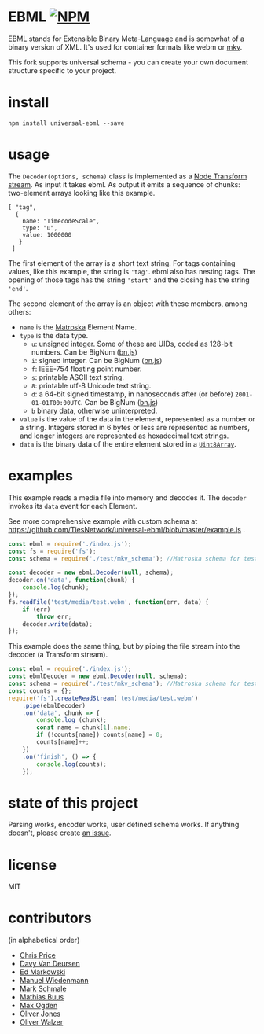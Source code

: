 # EBML [![NPM](https://nodei.co/npm/universal-ebml.png?compact=true)](https://www.npmjs.com/package/universal-ebml)

[EBML](http://ebml.sourceforge.net/) stands for Extensible Binary Meta-Language
and is somewhat of a binary version of XML.
It's used for container formats like webm or [mkv](http://www.matroska.org/technical/specs/index.html).

This fork supports universal schema - you can create your own document structure specific to your project.

# install

```
npm install universal-ebml --save
```

# usage

The `Decoder(options, schema)` class is implemented as a [Node Transform stream](https://nodejs.org/api/stream.html#stream_class_stream_transform). As input it takes ebml. As output it emits a sequence of chunks: two-element arrays looking like this example.

```
[ "tag",
  { 
    name: "TimecodeScale",
    type: "u",
    value: 1000000 
   } 
 ]
```

The first element of the array is a short text string. For tags containing values, like this example, the string is `'tag'`. 
ebml also has nesting tags. The opening of those tags has the string `'start'` and the 
closing has the string `'end'`.

The second element of the array is an object with these members, among others:

* `name` is the [Matroska](https://matroska.org/technical/specs/index.html) Element Name. 
* `type` is the data type.
  * `u`: unsigned integer. Some of these are UIDs, coded as 128-bit numbers. Can be BigNum ([bn.js](https://www.npmjs.com/package/bn.js))
  * `i`: signed integer. Can be BigNum ([bn.js](https://www.npmjs.com/package/bn.js))
  * `f`: IEEE-754 floating point number.
  * `s`: printable ASCII text string.
  * `8`: printable utf-8 Unicode text string.
  * `d`: a 64-bit signed timestamp, in nanoseconds after (or before) `2001-01-01T00:00UTC`. Can be BigNum ([bn.js](https://www.npmjs.com/package/bn.js))
  * `b` binary data, otherwise uninterpreted.
* `value` is the value of the data in the element, represented as a number or a string.
Integers stored in 6 bytes or less are represented as numbers, and longer integers are represented as hexadecimal text strings.
* `data` is the binary data of the entire element stored in a [`Uint8Array`](https://developer.mozilla.org/en-US/docs/Web/JavaScript/Reference/Global_Objects/Uint8Array).

# examples

This example reads a media file into memory and decodes it. The `decoder`
invokes its `data` event for each Element.

See more comprehensive example with custom schema at https://github.com/TiesNetwork/universal-ebml/blob/master/example.js .

```js
const ebml = require('./index.js');
const fs = require('fs');
const schema = require('./test/mkv_schema'); //Matroska schema for tests

const decoder = new ebml.Decoder(null, schema);
decoder.on('data', function(chunk) {
    console.log(chunk);
});
fs.readFile('test/media/test.webm', function(err, data) {
    if (err)
        throw err;
    decoder.write(data);
});
```

This example does the same thing, but by piping the file stream into the decoder (a Transform stream).

```js
const ebml = require('./index.js');
const ebmlDecoder = new ebml.Decoder(null, schema);
const schema = require('./test/mkv_schema'); //Matroska schema for tests
const counts = {};
require('fs').createReadStream('test/media/test.webm')
    .pipe(ebmlDecoder)
    .on('data', chunk => {
        console.log (chunk);
        const name = chunk[1].name;
        if (!counts[name]) counts[name] = 0;
        counts[name]++;
    })
    .on('finish', () => {
        console.log(counts);
    });
``` 

# state of this project

Parsing works, encoder works, user defined schema works. If anything doesn't, please create [an issue](https://github.com/themasch/node-ebml/issues/new).

# license

MIT

# contributors

(in alphabetical order)

* [Chris Price](https://github.com/chrisprice)
* [Davy Van Deursen](https://github.com/dvdeurse)
* [Ed Markowski](https://github.com/siphontv)
* [Manuel Wiedenmann](https://github.com/fsmanuel)
* [Mark Schmale](https://github.com/themasch)
* [Mathias Buus](https://github.com/mafintosh)
* [Max Ogden](https://github.com/maxogden)
* [Oliver Jones](https://github.com/OllieJones)
* [Oliver Walzer](https://github.com/owcd)
